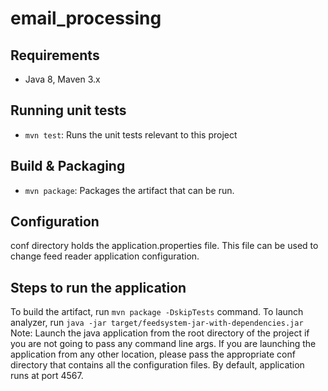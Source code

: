 email_processing
==============

## Requirements
- Java 8, Maven 3.x

## Running unit tests
- `mvn test`: Runs the unit tests relevant to this project
  

## Build & Packaging 
- `mvn package`: Packages the artifact that can be run.

## Configuration
conf directory holds the application.properties file. This file can be used to change feed reader 
application configuration. 


## Steps to run the application

To build the artifact, run `mvn package -DskipTests` command.
To launch analyzer, run `java -jar target/feedsystem-jar-with-dependencies.jar`
Note: Launch the java application from the root directory of the project if you are not going to 
pass any command line args. If you are launching the application from any other location, please 
pass the appropriate conf directory that contains all the configuration files. By default, 
application runs at port 4567.


